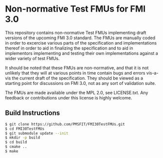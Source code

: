 Non-normative Test FMUs for FMI 3.0
===================================

This repository contains non-normative Test FMUs implementing draft
versions of the upcoming FMI 3.0 standard. The FMUs are manually
coded in order to excercise various parts of the specification and
implementations thereof in order to aid in finalizing the specification
and to aid in implementors implementing and testing their own
implementations against a wider variety of test FMUs.

It should be noted that these FMUs are non-normative, and that it is
not unlikely that they will at various points in time contain bugs and
errors vis-a-vis the current draft of the specification. They should
be viewed as a starting point for discussions on FMI 3.0, not as any
sort of validation suite.

The FMUs are made available under the MPL 2.0, see LICENSE.txt. Any
feedback or contributions under this license is highly welcome.

Build Instructions
------------------

```bash
$ git clone https://github.com/PMSFIT/FMI30TestFMUs.git
$ cd FMI30TestFMUs
$ git submodule update --init
$ mkdir -p build
$ cd build
$ cmake ..
$ make
```
